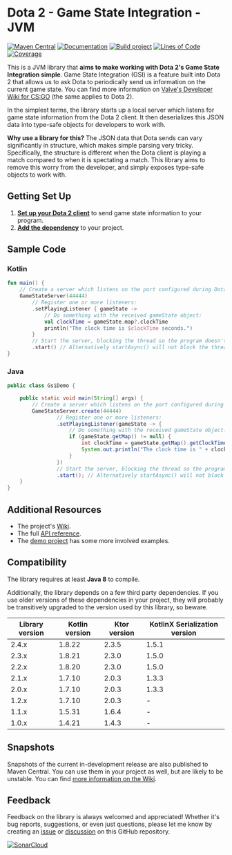 # Dota 2 - Game State Integration - JVM

[![Maven Central](https://maven-badges.herokuapp.com/maven-central/com.github.mrbean355/dota2-gsi/badge.png)](https://search.maven.org/artifact/com.github.mrbean355/dota2-gsi)
[![Documentation](https://img.shields.io/badge/KDoc-GitHub%20Pages-B125EA)](https://mrbean355.github.io/dota2-gsi)
[![Build project](https://github.com/MrBean355/dota2-gsi/actions/workflows/build-project.yml/badge.svg?branch=main)](https://github.com/MrBean355/dota2-gsi/actions/workflows/build-project.yml)
[![Lines of Code](https://sonarcloud.io/api/project_badges/measure?project=MrBean355_dota2-gsi&metric=ncloc)](https://sonarcloud.io/summary/new_code?id=MrBean355_dota2-gsi)
[![Coverage](https://sonarcloud.io/api/project_badges/measure?project=MrBean355_dota2-gsi&metric=coverage)](https://sonarcloud.io/summary/new_code?id=MrBean355_dota2-gsi)

This is a JVM library that **aims to make working with Dota 2's Game State Integration simple**. Game State
Integration (GSI) is a feature built into Dota 2 that allows us to ask Dota to periodically send us information on the
current game state. You can find more information
on [Valve's Developer Wiki for CS:GO](https://developer.valvesoftware.com/wiki/Counter-Strike:_Global_Offensive_Game_State_Integration)
(the same applies to Dota 2).

In the simplest terms, the library starts up a local server which listens for game state information from the Dota 2
client. It then deserializes this JSON data into type-safe objects for developers to work with.

**Why use a library for this?** The JSON data that Dota sends can vary significantly in structure, which makes simple
parsing very tricky. Specifically, the structure is different when the Dota client is playing a match compared to when
it is spectating a match. This library aims to remove this worry from the developer, and simply exposes type-safe
objects to work with.

## Getting Set Up

1. [**Set up your Dota 2 client**](https://github.com/MrBean355/dota2-gsi/wiki/Dota-2-Setup) to send game state
   information to your program.
2. [**Add the dependency**](https://github.com/MrBean355/dota2-gsi/wiki/Library-Guide#add-the-dependency) to your
   project.

## Sample Code

### Kotlin

```kotlin
fun main() {
    // Create a server which listens on the port configured during Dota setup:
    GameStateServer(44444)
        // Register one or more listeners: 
        .setPlayingListener { gameState ->
            // Do something with the received gameState object:
            val clockTime = gameState.map?.clockTime
            println("The clock time is $clockTime seconds.")
        }
        // Start the server, blocking the thread so the program doesn't immediately exit:
        .start() // Alternatively startAsync() will not block the thread.
}
```

### Java

```java
public class GsiDemo {

    public static void main(String[] args) {
        // Create a server which listens on the port configured during Dota setup:
        GameStateServer.create(44444)
                // Register one or more listeners: 
                .setPlayingListener(gameState -> {
                    // Do something with the received gameState object:
                    if (gameState.getMap() != null) {
                        int clockTime = gameState.getMap().getClockTime();
                        System.out.println("The clock time is " + clockTime + " seconds.");
                    }
                })
                // Start the server, blocking the thread so the program doesn't immediately exit:
                .start(); // Alternatively startAsync() will not block the thread.
    }
}
```

## Additional Resources

- The project's [Wiki](https://github.com/MrBean355/dota2-gsi/wiki).
- The full [API reference](https://mrbean355.github.io/dota2-gsi).
- The
  [demo project](https://github.com/MrBean355/dota2-gsi/tree/main/demo/src/main/java/com/github/mrbean355/dota2/demo)
  has some more involved examples.

## Compatibility

The library requires at least **Java 8** to compile.

Additionally, the library depends on a few third party dependencies. If you use older versions of these dependencies in
your project, they will probably be transitively upgraded to the version used by this library, so beware.

| Library version | Kotlin version | Ktor version | KotlinX Serialization version |
|-----------------|----------------|--------------|-------------------------------|
| 2.4.x           | 1.8.22         | 2.3.5        | 1.5.1                         |
| 2.3.x           | 1.8.21         | 2.3.0        | 1.5.0                         |
| 2.2.x           | 1.8.20         | 2.3.0        | 1.5.0                         |
| 2.1.x           | 1.7.10         | 2.0.3        | 1.3.3                         |
| 2.0.x           | 1.7.10         | 2.0.3        | 1.3.3                         |
| 1.2.x           | 1.7.10         | 2.0.3        | -                             |
| 1.1.x           | 1.5.31         | 1.6.4        | -                             |
| 1.0.x           | 1.4.21         | 1.4.3        | -                             |

## Snapshots

Snapshots of the current in-development release are also published to Maven Central. You can use them in your project as
well, but are likely to be unstable. You can find
[more information on the Wiki](https://github.com/MrBean355/dota2-gsi/wiki/Library-Guide#snapshots).

## Feedback

Feedback on the library is always welcomed and appreciated! Whether it's bug reports, suggestions, or even just
questions, please let me know by creating an [issue](https://github.com/MrBean355/dota2-gsi/issues) or
[discussion](https://github.com/MrBean355/dota2-gsi/discussions) on this GitHub repository.

[![SonarCloud](https://sonarcloud.io/images/project_badges/sonarcloud-white.svg)](https://sonarcloud.io/summary/new_code?id=MrBean355_dota2-gsi)
